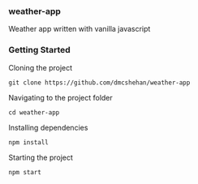 ### weather-app

Weather app written with vanilla javascript

### Getting Started

Cloning the project

```
git clone https://github.com/dmcshehan/weather-app
```

Navigating to the project folder

```
cd weather-app
```

Installing dependencies

```
npm install
```

Starting the project

```
npm start
```

